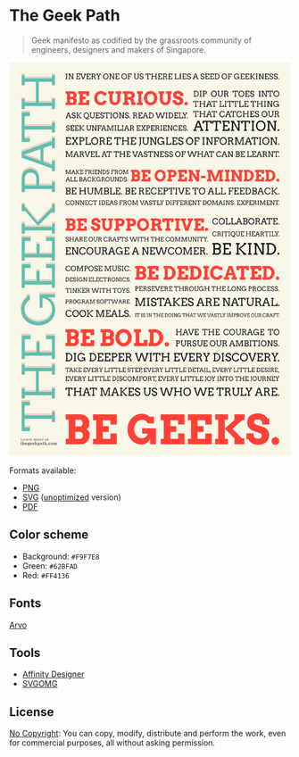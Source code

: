 # The Geek Path

> Geek manifesto as codified by the grassroots community of engineers, designers and makers of Singapore.

![](artwork/thegeekpath.png)

Formats available:

- [PNG](artwork/thegeekpath.png)
- [SVG](artwork/thegeekpath.svg) ([unoptimized](artwork/thegeekpath.raw.png) version)
- [PDF](artwork/thegeekpath.pdf)

## Color scheme

- Background: `#F9F7E8`
- Green: `#62BFAD`
- Red: `#FF4136`

## Fonts

[Arvo](https://fonts.google.com/specimen/Arvo)

## Tools

- [Affinity Designer](https://affinity.serif.com/en-us/designer/)
- [SVGOMG](https://jakearchibald.github.io/svgomg/)

## License

[No Copyright](https://creativecommons.org/publicdomain/zero/1.0/): You can copy, modify, distribute and perform the work, even for commercial purposes, all without asking permission.
